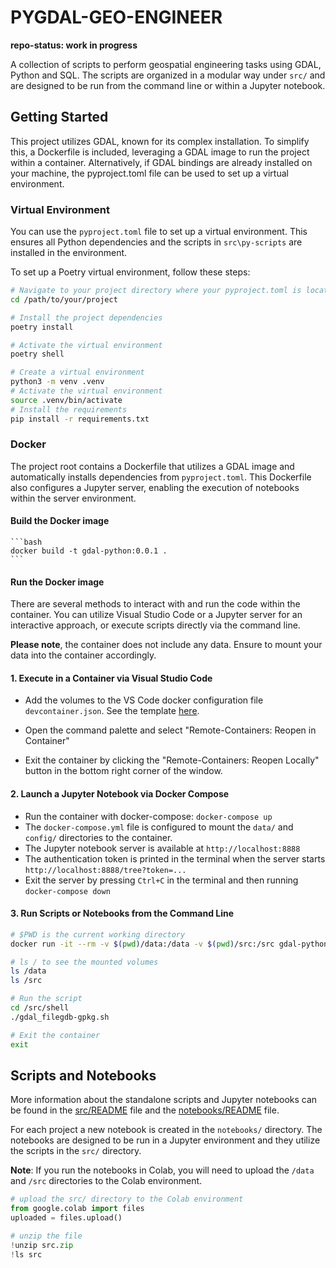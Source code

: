PYGDAL-GEO-ENGINEER
==============================

**repo-status: work in progress**

A collection of scripts to perform geospatial engineering tasks using GDAL, Python and SQL. The scripts are organized in a modular way under `src/` and are designed to be run from the command line or within a Jupyter notebook.

## Getting Started 

This project utilizes GDAL, known for its complex installation. To simplify this, a Dockerfile is included, leveraging a GDAL image to run the project within a container. Alternatively, if GDAL bindings are already installed on your machine, the pyproject.toml file can be used to set up a virtual environment.
    
### Virtual Environment 

You can use the `pyproject.toml` file  to set up a virtual environment. This ensures all Python dependencies and the scripts in `src\py-scripts` are installed in the environment. 

To set up a Poetry virtual environment, follow these steps:

```bash
# Navigate to your project directory where your pyproject.toml is located
cd /path/to/your/project

# Install the project dependencies
poetry install

# Activate the virtual environment
poetry shell
```


```bash
# Create a virtual environment
python3 -m venv .venv
# Activate the virtual environment
source .venv/bin/activate
# Install the requirements
pip install -r requirements.txt
```


### Docker

The project root contains a Dockerfile that utilizes a GDAL image and automatically installs dependencies from `pyproject.toml`. This Dockerfile also configures a Jupyter server, enabling the execution of notebooks within the server environment.

#### Build the Docker image

    ```bash
    docker build -t gdal-python:0.0.1 .
    ```

#### Run the Docker image

There are several methods to interact with and run the code within the container. You can utilize Visual Studio Code or a Jupyter server for an interactive approach, or execute scripts directly via the command line.

**Please note**, the container does not include any data. Ensure to mount your data into the container accordingly.

#### 1. Execute in a Container via Visual Studio Code

- Add the volumes to the VS Code docker configuration file `devcontainer.json`. See the template [here](/.devcontainer/template_devcontainer.json).

- Open the command palette and select "Remote-Containers: Reopen in Container"

- Exit the container by clicking the "Remote-Containers: Reopen Locally" button in the bottom right corner of the window.

#### 2. Launch a Jupyter Notebook via Docker Compose

- Run the container with docker-compose: `docker-compose up`
- The `docker-compose.yml` file is configured to mount the `data/` and `config/` directories to the container.
- The Jupyter notebook server is available at `http://localhost:8888`
- The authentication token is printed in the terminal when the server starts `http://localhost:8888/tree?token=...`
- Exit the server by pressing `Ctrl+C` in the terminal and then running `docker-compose down`     

#### 3. Run Scripts or Notebooks from the Command Line

```bash
# $PWD is the current working directory
docker run -it --rm -v $(pwd)/data:/data -v $(pwd)/src:/src gdal-python:0.0.1 /bin/bash

# ls / to see the mounted volumes
ls /data
ls /src

# Run the script
cd /src/shell
./gdal_filegdb-gpkg.sh

# Exit the container
exit
```

## Scripts and Notebooks

More information about the standalone scripts and Jupyter notebooks can be found in the [src/README](/src/README.md) file and the [notebooks/README](/notebooks/README.md) file.

For each project a new notebook is created in the `notebooks/` directory. The notebooks are designed to be run in a Jupyter environment and they utilize the scripts in the `src/` directory. 

**Note**: If you run the notebooks in Colab, you will need to upload the `/data` and `/src` directories to the Colab environment.

```python
# upload the src/ directory to the Colab environment
from google.colab import files
uploaded = files.upload()

# unzip the file
!unzip src.zip
!ls src
```










